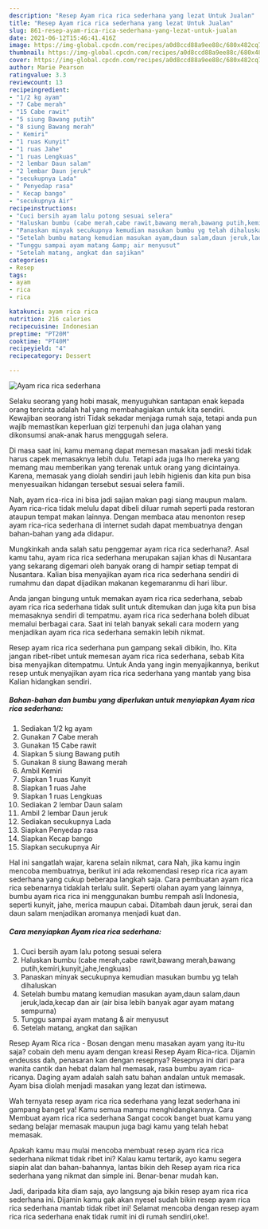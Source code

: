 ```yaml
---
description: "Resep Ayam rica rica sederhana yang lezat Untuk Jualan"
title: "Resep Ayam rica rica sederhana yang lezat Untuk Jualan"
slug: 861-resep-ayam-rica-rica-sederhana-yang-lezat-untuk-jualan
date: 2021-06-12T15:46:41.416Z
image: https://img-global.cpcdn.com/recipes/a0d8ccd88a9ee88c/680x482cq70/ayam-rica-rica-sederhana-foto-resep-utama.jpg
thumbnail: https://img-global.cpcdn.com/recipes/a0d8ccd88a9ee88c/680x482cq70/ayam-rica-rica-sederhana-foto-resep-utama.jpg
cover: https://img-global.cpcdn.com/recipes/a0d8ccd88a9ee88c/680x482cq70/ayam-rica-rica-sederhana-foto-resep-utama.jpg
author: Marie Pearson
ratingvalue: 3.3
reviewcount: 13
recipeingredient:
- "1/2 kg ayam"
- "7 Cabe merah"
- "15 Cabe rawit"
- "5 siung Bawang putih"
- "8 siung Bawang merah"
- " Kemiri"
- "1 ruas Kunyit"
- "1 ruas Jahe"
- "1 ruas Lengkuas"
- "2 lembar Daun salam"
- "2 lembar Daun jeruk"
- "secukupnya Lada"
- " Penyedap rasa"
- " Kecap bango"
- "secukupnya Air"
recipeinstructions:
- "Cuci bersih ayam lalu potong sesuai selera"
- "Haluskan bumbu (cabe merah,cabe rawit,bawang merah,bawang putih,kemiri,kunyit,jahe,lengkuas)"
- "Panaskan minyak secukupnya kemudian masukan bumbu yg telah dihaluskan"
- "Setelah bumbu matang kemudian masukan ayam,daun salam,daun jeruk,lada,kecap dan air (air bisa lebih banyak agar ayam matang sempurna)"
- "Tunggu sampai ayam matang &amp; air menyusut"
- "Setelah matang, angkat dan sajikan"
categories:
- Resep
tags:
- ayam
- rica
- rica

katakunci: ayam rica rica 
nutrition: 216 calories
recipecuisine: Indonesian
preptime: "PT20M"
cooktime: "PT40M"
recipeyield: "4"
recipecategory: Dessert

---
```



![Ayam rica rica sederhana](https://img-global.cpcdn.com/recipes/a0d8ccd88a9ee88c/680x482cq70/ayam-rica-rica-sederhana-foto-resep-utama.jpg)

Selaku seorang yang hobi masak, menyuguhkan santapan enak kepada orang tercinta adalah hal yang membahagiakan untuk kita sendiri. Kewajiban seorang istri Tidak sekadar menjaga rumah saja, tetapi anda pun wajib memastikan keperluan gizi terpenuhi dan juga olahan yang dikonsumsi anak-anak harus menggugah selera.

Di masa  saat ini, kamu memang dapat memesan masakan jadi meski tidak harus capek memasaknya lebih dulu. Tetapi ada juga lho mereka yang memang mau memberikan yang terenak untuk orang yang dicintainya. Karena, memasak yang diolah sendiri jauh lebih higienis dan kita pun bisa menyesuaikan hidangan tersebut sesuai selera famili. 

Nah, ayam rica-rica ini bisa jadi sajian makan pagi siang maupun malam. Ayam rica-rica tidak melulu dapat dibeli diluar rumah seperti pada restoran ataupun tempat makan lainnya. Dengan membaca atau menonton resep ayam rica-rica sederhana di internet sudah dapat membuatnya dengan bahan-bahan yang ada didapur.

Mungkinkah anda salah satu penggemar ayam rica rica sederhana?. Asal kamu tahu, ayam rica rica sederhana merupakan sajian khas di Nusantara yang sekarang digemari oleh banyak orang di hampir setiap tempat di Nusantara. Kalian bisa menyajikan ayam rica rica sederhana sendiri di rumahmu dan dapat dijadikan makanan kegemaranmu di hari libur.

Anda jangan bingung untuk memakan ayam rica rica sederhana, sebab ayam rica rica sederhana tidak sulit untuk ditemukan dan juga kita pun bisa memasaknya sendiri di tempatmu. ayam rica rica sederhana boleh dibuat memalui berbagai cara. Saat ini telah banyak sekali cara modern yang menjadikan ayam rica rica sederhana semakin lebih nikmat.

Resep ayam rica rica sederhana pun gampang sekali dibikin, lho. Kita jangan ribet-ribet untuk memesan ayam rica rica sederhana, sebab Kita bisa menyajikan ditempatmu. Untuk Anda yang ingin menyajikannya, berikut resep untuk menyajikan ayam rica rica sederhana yang mantab yang bisa Kalian hidangkan sendiri.

<!--inarticleads1-->

##### Bahan-bahan dan bumbu yang diperlukan untuk menyiapkan Ayam rica rica sederhana:

1. Sediakan 1/2 kg ayam
1. Gunakan 7 Cabe merah
1. Gunakan 15 Cabe rawit
1. Siapkan 5 siung Bawang putih
1. Gunakan 8 siung Bawang merah
1. Ambil  Kemiri
1. Siapkan 1 ruas Kunyit
1. Siapkan 1 ruas Jahe
1. Siapkan 1 ruas Lengkuas
1. Sediakan 2 lembar Daun salam
1. Ambil 2 lembar Daun jeruk
1. Sediakan secukupnya Lada
1. Siapkan  Penyedap rasa
1. Siapkan  Kecap bango
1. Siapkan secukupnya Air


Hal ini sangatlah wajar, karena selain nikmat, cara Nah, jika kamu ingin mencoba membuatnya, berikut ini ada rekomendasi resep rica rica ayam sederhana yang cukup beberapa langkah saja. Cara pembuatan ayam rica rica sebenarnya tidaklah terlalu sulit. Seperti olahan ayam yang lainnya, bumbu ayam rica rica ini menggunakan bumbu rempah asli Indonesia, seperti kunyit, jahe, merica maupun cabai. Ditambah daun jeruk, serai dan daun salam menjadikan aromanya menjadi kuat dan. 

<!--inarticleads2-->

##### Cara menyiapkan Ayam rica rica sederhana:

1. Cuci bersih ayam lalu potong sesuai selera
1. Haluskan bumbu (cabe merah,cabe rawit,bawang merah,bawang putih,kemiri,kunyit,jahe,lengkuas)
1. Panaskan minyak secukupnya kemudian masukan bumbu yg telah dihaluskan
1. Setelah bumbu matang kemudian masukan ayam,daun salam,daun jeruk,lada,kecap dan air (air bisa lebih banyak agar ayam matang sempurna)
1. Tunggu sampai ayam matang &amp; air menyusut
1. Setelah matang, angkat dan sajikan


Resep Ayam Rica rica - Bosan dengan menu masakan ayam yang itu-itu saja? cobain deh menu ayam dengan kreasi Resep Ayam Rica-rica. Dijamin endeusss dah, penasaran kan dengan resepnya? Resepnya ini dari para wanita cantik dan hebat dalam hal memasak, rasa bumbu ayam rica-ricanya. Daging ayam adalah salah satu bahan andalan untuk memasak. Ayam bisa diolah menjadi masakan yang lezat dan istimewa. 

Wah ternyata resep ayam rica rica sederhana yang lezat sederhana ini gampang banget ya! Kamu semua mampu menghidangkannya. Cara Membuat ayam rica rica sederhana Sangat cocok banget buat kamu yang sedang belajar memasak maupun juga bagi kamu yang telah hebat memasak.

Apakah kamu mau mulai mencoba membuat resep ayam rica rica sederhana nikmat tidak ribet ini? Kalau kamu tertarik, ayo kamu segera siapin alat dan bahan-bahannya, lantas bikin deh Resep ayam rica rica sederhana yang nikmat dan simple ini. Benar-benar mudah kan. 

Jadi, daripada kita diam saja, ayo langsung aja bikin resep ayam rica rica sederhana ini. Dijamin kamu gak akan nyesel sudah bikin resep ayam rica rica sederhana mantab tidak ribet ini! Selamat mencoba dengan resep ayam rica rica sederhana enak tidak rumit ini di rumah sendiri,oke!.

